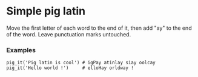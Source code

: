 # Simple pig latin

Move the first letter of each word to the end of it, then add "ay" to the end of the word. Leave punctuation marks untouched.

### Examples

    pig_it('Pig latin is cool') # igPay atinlay siay oolcay
    pig_it('Hello world !')     # elloHay orldway !
